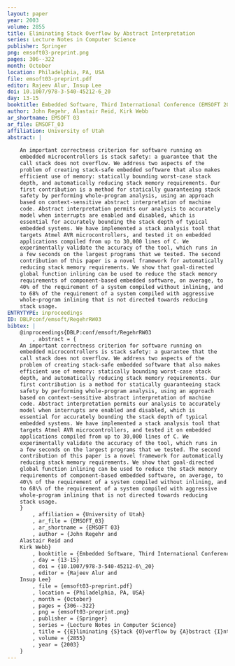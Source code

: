 ```yaml
---
layout: paper
year: 2003
volume: 2855
title: Eliminating Stack Overflow by Abstract Interpretation
series: Lecture Notes in Computer Science
publisher: Springer
png: emsoft03-preprint.png
pages: 306--322
month: October
location: Philadelphia, PA, USA
file: emsoft03-preprint.pdf
editor: Rajeev Alur, Insup Lee
doi: 10.1007/978-3-540-45212-6_20
day: 13-15
booktitle: Embedded Software, Third International Conference (EMSOFT 2003)
author: John Regehr, Alastair Reid, Kirk Webb
ar_shortname: EMSOFT 03
ar_file: EMSOFT_03
affiliation: University of Utah
abstract: |
    
    An important correctness criterion for software running on
    embedded microcontrollers is stack safety: a guarantee that the
    call stack does not overflow. We address two aspects of the
    problem of creating stack-safe embedded software that also makes
    efficient use of memory: statically bounding worst-case stack
    depth, and automatically reducing stack memory requirements. Our
    first contribution is a method for statically guaranteeing stack
    safety by performing whole-program analysis, using an approach
    based on context-sensitive abstract interpretation of machine
    code. Abstract interpretation permits our analysis to accurately
    model when interrupts are enabled and disabled, which is
    essential for accurately bounding the stack depth of typical
    embedded systems. We have implemented a stack analysis tool that
    targets Atmel AVR microcontrollers, and tested it on embedded
    applications compiled from up to 30,000 lines of C. We
    experimentally validate the accuracy of the tool, which runs in
    a few seconds on the largest programs that we tested. The second
    contribution of this paper is a novel framework for automatically
    reducing stack memory requirements. We show that goal-directed
    global function inlining can be used to reduce the stack memory
    requirements of component-based embedded software, on average, to
    40% of the requirement of a system compiled without inlining, and
    to 68% of the requirement of a system compiled with aggressive
    whole-program inlining that is not directed towards reducing
    stack usage.
ENTRYTYPE: inproceedings
ID: DBLPconf/emsoft/RegehrRW03
bibtex: |
    @inproceedings{DBLP:conf/emsoft/RegehrRW03
        , abstract = {
    An important correctness criterion for software running on
    embedded microcontrollers is stack safety: a guarantee that the
    call stack does not overflow. We address two aspects of the
    problem of creating stack-safe embedded software that also makes
    efficient use of memory: statically bounding worst-case stack
    depth, and automatically reducing stack memory requirements. Our
    first contribution is a method for statically guaranteeing stack
    safety by performing whole-program analysis, using an approach
    based on context-sensitive abstract interpretation of machine
    code. Abstract interpretation permits our analysis to accurately
    model when interrupts are enabled and disabled, which is
    essential for accurately bounding the stack depth of typical
    embedded systems. We have implemented a stack analysis tool that
    targets Atmel AVR microcontrollers, and tested it on embedded
    applications compiled from up to 30,000 lines of C. We
    experimentally validate the accuracy of the tool, which runs in
    a few seconds on the largest programs that we tested. The second
    contribution of this paper is a novel framework for automatically
    reducing stack memory requirements. We show that goal-directed
    global function inlining can be used to reduce the stack memory
    requirements of component-based embedded software, on average, to
    40\% of the requirement of a system compiled without inlining, and
    to 68\% of the requirement of a system compiled with aggressive
    whole-program inlining that is not directed towards reducing
    stack usage.
    }
        , affiliation = {University of Utah}
        , ar_file = {EMSOFT_03}
        , ar_shortname = {EMSOFT 03}
        , author = {John Regehr and
    Alastair Reid and
    Kirk Webb}
        , booktitle = {Embedded Software, Third International Conference (EMSOFT 2003)}
        , day = {13-15}
        , doi = {10.1007/978-3-540-45212-6\_20}
        , editor = {Rajeev Alur and
    Insup Lee}
        , file = {emsoft03-preprint.pdf}
        , location = {Philadelphia, PA, USA}
        , month = {October}
        , pages = {306--322}
        , png = {emsoft03-preprint.png}
        , publisher = {Springer}
        , series = {Lecture Notes in Computer Science}
        , title = {{E}liminating {S}tack {O}verflow by {A}bstract {I}nterpretation}
        , volume = {2855}
        , year = {2003}
    }
---
```

